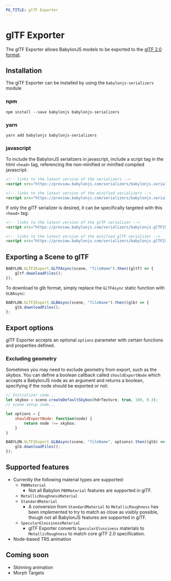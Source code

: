 ```yaml
---
PG_TITLE: glTF Exporter
---
```


# glTF Exporter

The glTF Exporter allows BabylonJS models to be exported to the [glTF 2.0 format](https://www.khronos.org/gltf/).

## Installation
The glTF Exporter can be installed by using the `babylonjs-serializers` module
### npm
```npm
npm install --save babylonjs babylonjs-serializers
```
### yarn
```yarn
yarn add babylonjs babylonjs-serializers
```

### javascript
To include the BabylonJS serializers in javascript,
include a script tag in the html `<head>` tag, referencing the non-minified or minified compiled javascript:
```html
<!-- links to the latest version of the serializers -->
<script src="https://preview.babylonjs.com/serializers/babylonjs.serializers.js"></script>

<!-- links to the latest version of the minified serializers -->
<script src="https://preview.babylonjs.com/serializers/babylonjs.serializers.min.js"></script>
```

If only the glTF serializer is desired, it can be specifically targeted with this `<head>` tag:
```html
<!-- links to the latest version of the glTF serializer -->
<script src="https://preview.babylonjs.com/serializers/babylonjs.glTF2Serializer.js"></script>

<!-- links to the latest version of the minified glTF serializer -->
<script src="https://preview.babylonjs.com/serializers/babylonjs.glTF2Serializer.min.js"></script>
```

## Exporting a Scene to glTF
```javascript
BABYLON.GLTF2Export.GLTFAsync(scene, "fileName").then((gltf) => {
    gltf.downloadFiles();
});

```
To download to glb format, simply replace the `GLTFAsync` static function with `GLBAsync`:

```javascript
BABYLON.GLTF2Export.GLBAsync(scene, "fileName").then((glb) => {
    glb.downloadFiles();
};
```

## Export options
glTF Exporter accepts an optional `options` parameter with certain functions and properties defined.

### Excluding geometry 
Sometimes you may need to exclude geometry from export, such as the skybox. You can define a boolean callback called `shouldExportNode` which accepts a BabylonJS node as an argument and returns a boolean, specifying if the node should be exported or not:

```javascript
// Initializer code...
let skybox = scene.createDefaultSkybox(hdrTexture, true, 100, 0.3);
// scene setup code...

let options = {
    shouldExportNode: function(node) {
        return node !== skybox;
    }
}

BABYLON.GLTF2Export.GLBAsync(scene, "fileName", options).then((glb) => {
    glb.downloadFiles();
});  

```

## Supported features
- Currently the following material types are supported:
  - `PBRMaterial`
    - Not all Babylon `PBRMaterial` features are supported in glTF.
  - `MetallicRoughnessMaterial`
  - `StandardMaterial` 
    -  A conversion from `StandardMaterial` to `MetallicRoughness` has been implemented to try to match as close as visibly possible, though not all BabylonJS features are supported in glTF.
  - `SpecularGlossinessMaterial` 
    -  glTF Exporter converts `SpecularGlossiness` materials to `MetallicRoughness` to match core glTF 2.0 specification.
- Node-based TRS animation

## Coming soon
- Skinning animation
- Morph Targets
